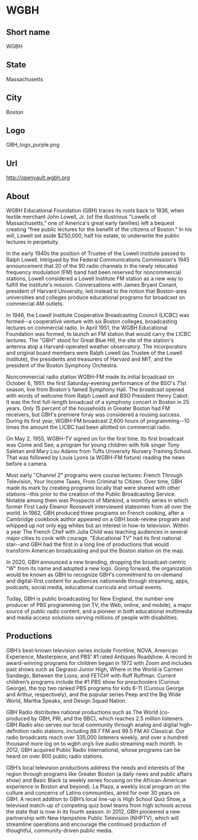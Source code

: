 # WGBH

## Short name

WGBH

## State

Massachusetts

## City

Boston

## Logo

GBH\_logo\_purple.png

## Url

http://openvault.wgbh.org

## About

WGBH Educational Foundation (GBH) traces its roots back to 1836, when textile merchant John Lowell, Jr. (of the illustrious "Lowells of Massachusetts," one of America's great early families) left a bequest creating "free public lectures for the benefit of the citizens of Boston." In his will, Lowell set aside $250,000, half his estate, to underwrite the public lectures in perpetuity.

In the early 1940s the position of Trustee of the Lowell Institute passed to Ralph Lowell. Intrigued by the Federal Communications Commission's 1945 announcement that 20 of the 90 radio channels in the newly relocated frequency modulation (FM) band had been reserved for noncommercial stations, Lowell considered a Lowell Institute FM station as a new way to fulfill the institute's mission. Conversations with James Bryant Conant, president of Harvard University, led instead to the notion that Boston-area universities and colleges produce educational programs for broadcast on commercial AM outlets.

In 1946, the Lowell Institute Cooperative Broadcasting Council (LICBC) was formed--a cooperative venture with six Boston colleges, broadcasting lectures on commercial radio.
In April 1951, the WGBH Educational Foundation was formed, to launch an FM station that would carry the LICBC lectures. The "GBH" stood for Great Blue Hill, the site of the station's antenna atop a Harvard-operated weather observatory. The incorporators and original board members were Ralph Lowell (as Trustee of the Lowell Institute), the presidents and treasurers of Harvard and MIT, and the president of the Boston Symphony Orchestra.

Noncommercial radio station WGBH-FM made its initial broadcast on October 6, 1951: the first Saturday-evening performance of the BSO's 71st season, live from Boston's famed Symphony Hall. The broadcast opened with words of welcome from Ralph Lowell and BSO President Henry Cabot. It was the first full-length broadcast of a symphony concert in Boston in 25 years. Only 15 percent of the households in Greater Boston had FM receivers, but GBH's premiere foray was considered a rousing success. During its first year, WGBH-FM broadcast 2,600 hours of programming--10 times the amount the LICBC had been allotted on commercial radio.

On May 2, 1955, WGBH-TV signed on for the first time. Its first broadcast was Come and See, a program for young children with folk singer Tony Saletan and Mary Lou Adams from Tufts University Nursery Training School. That was followed by Louis Lyons (a WGBH-FM fixture) reading the news before a camera.

Most early "Channel 2" programs were course lectures: French Through Television, Your Income Taxes, From Criminal to Citizen. Over time, GBH made its mark by creating programs locally that were shared with other stations--this prior to the creation of the Public Broadcasting Service. Notable among them was Prospects of Mankind, a monthly series in which former First Lady Eleanor Roosevelt interviewed statesmen from all over the world.
In 1962, GBH produced three programs on French cooking, after a Cambridge cookbook author appeared on a GBH book-review program and whipped up not only egg whites but an interest in how-to television. Within a year The French Chef with Julia Child was teaching audiences in several major cities to cook with courage. "Educational TV" had its first national star--and GBH had the first in a long line of productions that would transform American broadcasting and put the Boston station on the map.

In 2020, GBH announced a new branding, dropping the broadcast-centric "W" from its name and adopted a new logo. Going forward, the organization would be known as GBH to recognize GBH's commitment to on-demand and digital-first content for audiences nationwide through streaming, apps, podcasts, social media, educational curricula and virtual events.

Today, GBH is public broadcasting for New England, the number one producer of PBS programming (on TV, the Web, online, and mobile), a major source of public radio content, and a pioneer in both educational multimedia and media access solutions serving millions of people with disabilities.


## Productions

GBH’s best-known television series include Frontline, NOVA, American Experience, Masterpiece, and PBS’ #1 rated
Antiques Roadshow. A record in award-winning programs for children began in 1972 with Zoom and includes past shows
such as Degrassi Junior High, Where in the World is Carmen Sandiego, Between the Lions, and FETCH! with Ruff
Ruffman. Current children’s programs include the #1 PBS show for preschoolers (Curious George), the top two ranked
PBS programs for kids 6-11 (Curious George and Arthur, respectively), and the popular series Peep and the Big Wide
World, Martha Speaks, and Design Squad Nation.

GBH Radio distributes national productions such as The World (co-produced by GBH, PRI, and the BBC), which
reaches 2.5 million listeners. GBH Radio also serves our local community through analog and digital high-definition
radio stations, including 89.7 FM and 99.5 FM All Classical. Our radio broadcasts reach over 335,000 listeners weekly,
and over a hundred thousand more log on to wgbh.org’s live audio streaming each month. In 2012, GBH acquired
Public Radio International, whose programs can be heard on over 800 public radio stations.

GBH’s local television productions address the needs and interests of the region through programs like Greater
Boston (a daily news and public affairs show) and Basic Black (a weekly series focusing on the African-American
experience in Boston and beyond). La Plaza, a weekly local program on the culture and concerns of Latino
communities, aired for over 30 years on GBH. A recent addition to GBH’s local line-up is High School Quiz Show,
a televised match-up of competing quiz bowl teams from high schools across the state that is now in its fourth
season. In 2012, GBH pioneered a new partnership with New Hampshire Public Television (NHPTV), which will
streamline operations and encourage the continued production of thoughtful, community-driven public media.

